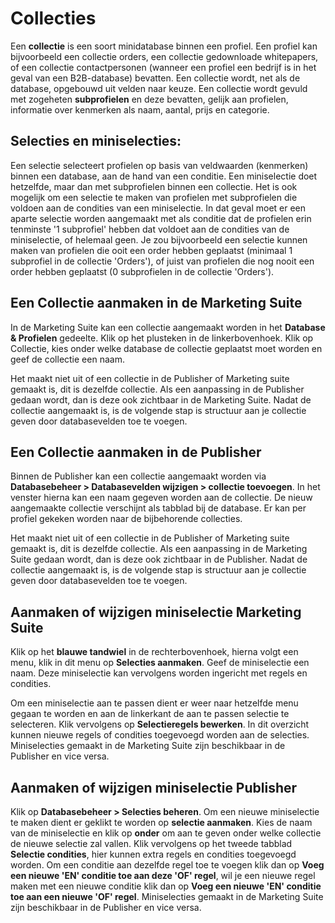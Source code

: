 # Collecties
Een **collectie** is een soort minidatabase binnen een profiel. Een profiel kan
bijvoorbeeld een collectie orders, een collectie gedownloade whitepapers, of
een collectie contactpersonen (wanneer een profiel een bedrijf is in het geval
van een B2B-database) bevatten. Een collectie wordt, net als de database,
opgebouwd uit velden naar keuze. Een collectie wordt gevuld met zogeheten
**subprofielen** en deze bevatten, gelijk aan profielen, informatie over
kenmerken als naam, aantal, prijs en categorie.

## Selecties en miniselecties:
Een selectie selecteert profielen op basis van veldwaarden (kenmerken) binnen
een database, aan de hand van een conditie. Een miniselectie doet hetzelfde,
maar dan met subprofielen binnen een collectie. Het is ook mogelijk om een
selectie te maken van profielen met subprofielen die voldoen aan de condities
van een miniselectie. In dat geval moet er een aparte selectie worden
aangemaakt met als conditie dat de profielen erin tenminste
'1 subprofiel' hebben dat voldoet aan de condities van de miniselectie, of
helemaal geen. Je zou bijvoorbeeld een selectie kunnen maken van profielen die
ooit een order hebben geplaatst (minimaal 1 subprofiel in de collectie
'Orders'), of juist van profielen die nog nooit een order hebben geplaatst
(0 subprofielen in de collectie 'Orders').

## Een Collectie aanmaken in de Marketing Suite
In de Marketing Suite kan een collectie aangemaakt worden in het
**Database & Profielen** gedeelte. Klik op het plusteken in de linkerbovenhoek.
Klik op Collectie, kies onder welke database de collectie geplaatst moet worden
en geef de collectie een naam.

Het maakt niet uit of een collectie in de Publisher of Marketing suite gemaakt
is, dit is dezelfde collectie. Als een aanpassing in de Publisher gedaan wordt,
dan is deze ook zichtbaar in de Marketing Suite. Nadat de collectie aangemaakt
is, is de volgende stap is structuur aan je collectie geven door databasevelden
toe te voegen.

## Een Collectie aanmaken in de Publisher
Binnen de Publisher kan een collectie aangemaakt worden via
**Databasebeheer > Databasevelden wijzigen > collectie toevoegen**. In het
venster hierna kan een naam gegeven worden aan de collectie. De nieuw
aangemaakte collectie verschijnt als tabblad bij de database. Er kan per
profiel gekeken worden naar de bijbehorende collecties.

Het maakt niet uit of een collectie in de Publisher of Marketing suite gemaakt
is, dit is dezelfde collectie. Als een aanpassing in de Marketing Suite gedaan
wordt, dan is deze ook zichtbaar in de Publisher. Nadat de collectie aangemaakt
is, is de volgende stap is structuur aan je collectie geven door databasevelden
toe te voegen.

## Aanmaken of wijzigen miniselectie Marketing Suite
Klik op het **blauwe tandwiel** in de rechterbovenhoek, hierna volgt een menu,
klik in dit menu op **Selecties aanmaken**. Geef de miniselectie een naam. Deze
miniselectie kan vervolgens worden ingericht met regels en condities.

Om een miniselectie aan te passen dient er weer naar hetzelfde menu gegaan te
worden en aan de linkerkant de aan te passen selectie te selecteren. Klik
vervolgens op  **Selectieregels bewerken**. In dit overzicht kunnen nieuwe
regels of condities toegevoegd worden aan de selecties. Miniselecties gemaakt
in de Marketing Suite zijn beschikbaar in de Publisher en vice versa.

## Aanmaken of wijzigen miniselectie Publisher
Klik op **Databasebeheer > Selecties beheren**. Om een nieuwe miniselectie te
maken dient er geklikt te worden op **selectie aanmaken**. Kies de naam van de
miniselectie en klik op **onder** om aan te geven onder welke collectie de
nieuwe selectie zal vallen. Klik vervolgens op het tweede tabblad
**Selectie condities**, hier kunnen extra regels en condities toegevoegd worden.
Om een conditie aan dezelfde regel toe te voegen klik dan op
**Voeg een nieuwe 'EN' conditie toe aan deze 'OF' regel**, wil je een nieuwe
regel maken met een nieuwe conditie klik dan op
**Voeg een nieuwe 'EN' conditie toe aan een nieuwe 'OF' regel**. Miniselecties
gemaakt in de Marketing Suite zijn beschikbaar in de Publisher en vice versa.
